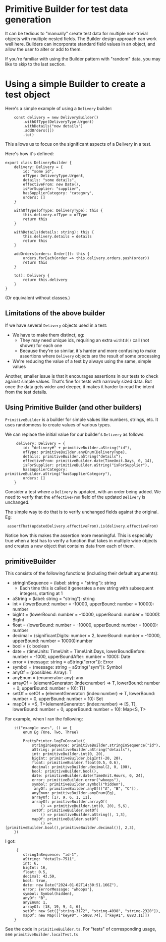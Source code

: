# Primitive Builder for test data generation

It can be tedious to "manually" create test data for multiple non-trivial objects
with multiple nested fields.
The Builder design approach can work well here.
Builders can incorporate standard field values in an object,
and allow the user to alter or add to them.

If you're familiar with using the Builder pattern with "random" data,
you may like to skip to the last section.

# Using a simple Builder to create a test object

Here's a simple example of using a `Delivery` builder:

```
    const delivery = new DeliveryBuilder()
        .withOfType(DeliveryType.Urgent)
        .withDetails("new details")
        .addOrders([])
        .to()
```

This allows us to focus on the significant aspects of a Delivery in a test.

Here's how it's defined:

```
export class DeliveryBuilder {
    delivery: Delivery = {
        id: "some id",
        ofType: DeliveryType.Urgent,
        details: "some details",
        effectiveFrom: new Date(),
        isForSupplier: "supplier",
        hasSupplierCategory: "category",
        orders: []
    }

    withOfType(ofType: DeliveryType): this {
        this.delivery.ofType = ofType
        return this
    }

    withDetails(details: string): this {
        this.delivery.details = details
        return this
    }

    addOrders(orders: Order[]): this {
        orders.forEach(order => this.delivery.orders.push(order))
        return this
    }

    to(): Delivery {
        return this.delivery
    }
}
```

(Or equivalent without classes.)

## Limitations of the above builder

If we have several `Delivery` objects used in a test:

* We have to make them distinct, eg:
    * They may need unique ids, requiring an extra `withId()` call (not shown) for each one
    * Because they're so similar, it's harder and more confusing to make assertions where
      `Delivery` objects are the result of some processing
* We're reducing the value of a test by always using the same, simple values

Another, smaller issue is that it encourages assertions in our tests to check against
simple values. That's fine for tests with narrowly sized data.
But once the data gets wider and deeper, it makes it harder to read the intent from the test details.

## Using Primitive Builder (and other builders)

`PrimitiveBuilder` is a builder for simple values like numbers, strings, etc.
It uses randomness to create values of various types.

We can replace the initial value for our builder's `Delivery` as follows:

```
     delivery: Delivery = {
        id: "delivery#" + primitiveBuilder.aString("id"),
        ofType: primitiveBuilder.anyEnum(DeliveryType),
        details: primitiveBuilder.aString("details"),
        effectiveFrom: primitiveBuilder.date(TimeUnit.Days, 0, 14),
        isForSupplier: primitiveBuilder.aString("isForSupplier"),
        hasSupplierCategory: primitiveBuilder.aString("hasSupplierCategory"),
        orders: []
    }
```

Consider a test where a `Delivery` is updated, with an order being added.
We need to verify that the `effectiveFrom` field of the updated `Delivery` is unchanged.

The simple way to do that is to verify unchanged fields against the original. Eg:

```
 assertThat(updatedDelivery.effectiveFrom).is(delivery.effectiveFrom)
```

Notice how this makes the assertion more meaningful.
This is especially true when a test has to verify a function that takes in multiple wide objects
and creates a new object that contains data from each of them.

## primitiveBuilder

This consists of the following functions (including their default arguments):

* stringInSequence = (label: string = "string"): string
    * Each time this is called it generates a new string with subsequent integers, starting at 1
* aString = (label: string = "string"): string
* int = (lowerBound: number = -10000, upperBound: number = 10000): number
* bigInt = (lowerBound: number = -10000, upperBound: number = 10000): BigInt
* float = (lowerBound: number = -10000, upperBound: number = 10000): number
* decimal = (significantDigits: number = 2, lowerBound: number = -10000, upperBound: number = 10000):number
* bool = (): boolean
* date = (timeUnits: TimeUnit = TimeUnit.Days, lowerBoundBefore: number = -1000, upperBoundAfter: number = 1000): Date
* error = (message: string = aString("error")): Error
* symbol = (message: string = aString("sym")): Symbol
* anyOf = <T>(possibles: Array<T>): T
* anyEnum = (enumerator: any): any
* arrayOf = <T>(elementGenerator: (index:number) => T, lowerBound: number = 0, upperBound: number = 10): T[]
* setOf = setOf = <T>(elementGenerator: (index:number) => T, lowerBound: number = 0, upperBound: number = 10): Set<T>
* mapOf = <S, T>(elementGenerator: (index:number) => [S, T], lowerBound: number = 0, upperBound: number = 10): Map<S, T>

For example, when I ran the following:

```
    it("example uses", () => {
        enum Eg {One, Two, Three}

        PrettyPrinter.logToConsole({
            stringInSequence: primitiveBuilder.stringInSequence("id"),
            aString: primitiveBuilder.aString("details"),
            int: primitiveBuilder.int(0, 20),
            bigInt: primitiveBuilder.bigInt(-20, 20),
            float: primitiveBuilder.float(0.5, 0.6),
            decimal: primitiveBuilder.decimal(2, 0, 100),
            bool: primitiveBuilder.bool(),
            date: primitiveBuilder.date(TimeUnit.Hours, 0, 24),
            error: primitiveBuilder.error("whoops"),
            symbol: primitiveBuilder.symbol("hidden"),
             anyOf: primitiveBuilder.anyOf(["A", "B", "C"]),
            anyEnum: primitiveBuilder.anyEnum(Eg),
            arrayOf: [17, 9, 6, 1, 11], 
            arrayOf: primitiveBuilder.arrayOf(
                () => primitiveBuilder.int(0, 20), 5,6),
            setOf: primitiveBuilder.setOf(
                () => primitiveBuilder.aString(), 1,3),
            mapOf: primitiveBuilder.setOf(
                () => [primitiveBuilder.bool(),primitiveBuilder.decimal()], 2,3),
    })
```

I got:

```
     {
        stringInSequence: "id-1", 
        aString: "details-7511", 
        int: 6, 
        bigInt: 16,
        float: 0.5, 
        decimal: 43.59, 
        bool: true, 
        date: new Date("2024-01-02T14:30:51.166Z"), 
        error: {errorMessage: "whoops"},
        symbol: Symbol(hidden),
        anyOf: "B", 
        anyEnum: 1,
        arrayOf: [18, 19, 9, 4, 6],
        setOf: new Set(["string-3172", "string-4098", "string-2320"]), 
        mapOf: new Map([["key#0", -5908.74], ["key#1", 6883.11]])
    }
```

See the code in `primitiveBuilder.ts`.
For "tests" of corresponding usage, see `primitiveBuilder.localTest.ts`